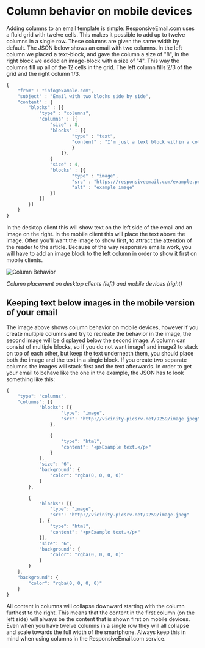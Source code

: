 # Column behavior on mobile devices

Adding columns to an email template is simple: ResponsiveEmail.com uses a fluid 
grid with twelve cells. This makes it possible to add up to twelve columns in 
a single row. These columns are given the same width by default. The JSON below 
shows  an email with two columns. In the left column we placed a text-block, 
and gave the column a size of "8", in the right block we added an image-block 
with a size of "4". This way the columns fill up all of the 12 cells in the grid. 
The left column fills 2/3 of the grid and the right column 1/3.  

```javascript
{
    "from" : "info@example.com",
    "subject" : "Email with two blocks side by side",
    "content" : {
        "blocks" : [{
            "type" : "columns",
            "columns" : [{
                "size" : 8,
                "blocks" : [{
                        "type" : "text",
                        "content" : "I'm just a text block within a column."
                        }
                    ]}, 
                {
                "size" : 4,
                "blocks" : [{
                        "type" : "image",
                        "src" : "https://responsiveemail.com/example.png",
                        "alt" : "example image" 
                }]
            }]
        }]
    }
}
```

In the desktop client this will show text on the left side of the email and an 
image on the right. In the mobile client this will place the text above the image. 
Often you'll want the image to show first, to attract the attention of the reader 
to the article. Because of the way responsive emails work, you will have to add 
an image block to the left column in order to show it first on mobile clients. 

![Column Behavior](Resources/Images/responsive-email-columns.png)

*Column placement on desktop clients (left) and mobile devices (right)*

## Keeping text below images in the mobile version of your email

The image above shows column behavior on mobile devices, however if you create 
multiple columns and try to recreate the behavior in the image, the second image 
will be displayed below the second image. A column can consist of multiple blocks, 
so if you do not want image1 and image2 to stack on top of each other, but keep 
the text underneath them, you should place both the image and the text in a 
single block. If you create two separate columns the images will stack first and 
the text afterwards. In order to get your email to behave like the one in the 
example, the JSON has to look something like this:

```javascript
{
    "type": "columns",
    "columns": [{
            "blocks": [{
                    "type": "image",
                    "src": "http://vicinity.picsrv.net/9259/image.jpeg"
                },

                {
                    "type": "html",
                    "content": "<p>Example text.</p>"
                }
            ],
            "size": "6",
            "background": {
                "color": "rgba(0, 0, 0, 0)"
            }
        },

        {
            "blocks": [{
                "type": "image",
                "src": "http://vicinity.picsrv.net/9259/image.jpeg"
            }, {
                "type": "html",
                "content": "<p>Example text.</p>"
            }],
            "size": "6",
            "background": {
                "color": "rgba(0, 0, 0, 0)"
            }
        }
    ],
    "background": {
        "color": "rgba(0, 0, 0, 0)"
    }
}
```

All content in columns will collapse downward starting with the column furthest 
to the right. This means that the content in the first column (on the left side) 
will always be the content that is shown first on mobile devices. Even when you 
have twelve columns in a single row they will all collapse and scale towards the 
full width of the smartphone. Always keep this in mind when using columns in the 
ResponsiveEmail.com service. 
